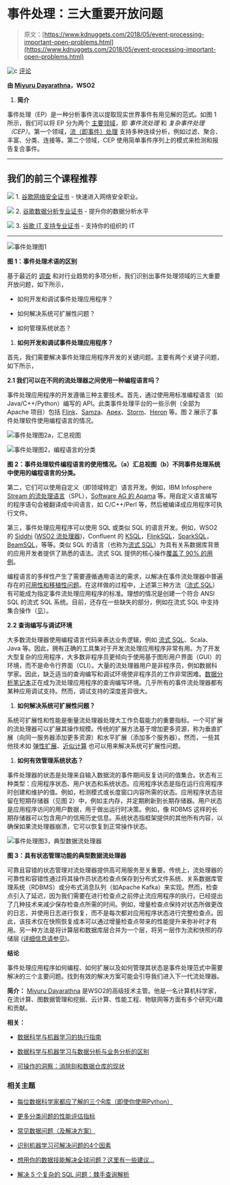# 事件处理：三大重要开放问题

> 原文：[https://www.kdnuggets.com/2018/05/event-processing-important-open-problems.html](https://www.kdnuggets.com/2018/05/event-processing-important-open-problems.html)

![c](../Images/3d9c022da2d331bb56691a9617b91b90.png) [评论](#comments)

**由 [Miyuru Dayarathna](https://wso2.com/about/team/miyuru-dayarathna)，WSO2**

1.  **简介**

事件处理（EP）是一种分析事件流以提取现实世界事件有用见解的范式。如图 1 所示，我们可以将 EP 分为两个 [主要领域](http://miyurud.github.io/papers/2018/event-processing-survey.pdf)，即 *事件流处理* 和 *复杂事件处理（CEP）*。第一个领域，[流（即事件）处理](https://medium.com/@srinathperera/what-is-stream-processing-1eadfca11b97) 支持多种连续分析，例如过滤、聚合、丰富、分类、连接等。第二个领域，CEP 使用简单事件序列上的模式来检测和报告复合事件。

* * *

## 我们的前三个课程推荐

![](../Images/0244c01ba9267c002ef39d4907e0b8fb.png) 1\. [谷歌网络安全证书](https://www.kdnuggets.com/google-cybersecurity) - 快速进入网络安全职业。

![](../Images/e225c49c3c91745821c8c0368bf04711.png) 2\. [谷歌数据分析专业证书](https://www.kdnuggets.com/google-data-analytics) - 提升你的数据分析水平

![](../Images/0244c01ba9267c002ef39d4907e0b8fb.png) 3\. [谷歌 IT 支持专业证书](https://www.kdnuggets.com/google-itsupport) - 支持你的组织的 IT

* * *

![事件处理图1](../Images/153bbf20a110c795a9aa4387bfdc83f2.png)

**图 1：事件处理术语的区别**

基于最近的 [调查](http://miyurud.github.io/papers/2018/event-processing-survey.pdf) 和对行业趋势的多项分析，我们识别出事件处理领域的三大重要开放问题，如下所示，

+   如何开发和调试事件处理应用程序？

+   如何解决系统可扩展性问题？

+   如何管理系统状态？

1.  **如何开发和调试事件处理应用程序？**

首先，我们需要解决事件处理应用程序开发的关键问题。主要有两个关键子问题，如下所示，

**2.1 我们可以在不同的流处理器之间使用一种编程语言吗？**

事件处理应用程序的开发遵循三种主要技术。首先，通过使用用标准编程语言（如 Java/C++/Python）编写的 API。此类事件处理平台的一些示例（全部为 Apache 项目）包括 [Flink](https://flink.apache.org/)、[Samza](http://samza.apache.org/)、[Apex](https://apex.apache.org/)、[Storm](http://storm.apache.org/)、[Heron](https://github.com/apache/incubator-heron) 等。图 2 展示了事件处理软件使用编程语言的情况。

![事件处理图2a，汇总视图](../Images/187ade037749247ce144027e09060876.png)

![事件处理图2，编程语言的分类](../Images/8f81f056e5594c04a288ca8fab6552ee.png)

**图 2：事件处理软件编程语言的使用情况。（a）汇总视图（b）不同事件处理系统中使用的编程语言的分类。**

第二，它们可以使用自定义（即领域特定）语言开发。例如，IBM Infosphere [Stream 的流处理语言](https://www.ibm.com/support/knowledgecenter/en/SSCRJU_4.0.0/com.ibm.streams.ref.doc/doc/spl-container.html)（SPL），[Software AG 的 Apama](https://www.softwareag.com/corporate/products/apama_webmethods/analytics/default) 等。用自定义语言编写的程序语句会被翻译成中间语言，如 C/C++/Perl 等，然后被编译成应用程序可执行文件。

第三，事件处理应用程序可以使用 SQL 或类似 SQL 的语言开发。例如，WSO2 的 [Siddhi](https://wso2.github.io/siddhi/) ([WSO2 流处理器](https://wso2.com/analytics))，Confluent 的 [KSQL](https://www.confluent.io/product/ksql/)，[FlinkSQL](https://data-artisans.com/blog/flink-streaming-sql-ksql-stream-processing)，[SparkSQL](https://spark.apache.org/sql/)，[BeamSQL](https://beam.apache.org/documentation/dsls/sql/)，等等。类似 SQL 的语言（也称为[流式 SQL](https://wso2.com/library/articles/2018/02/stream-processing-101-from-sql-to-streaming-sql-in-ten-minutes/)）为具有关系数据库背景的应用开发者提供了熟悉的语法。流式 SQL 提供的核心操作[覆盖了 90% 的用例](https://wso2.com/library/articles/2018/02/stream-processing-101-from-sql-to-streaming-sql-in-ten-minutes/)。

编程语言的多样性产生了需要遵循通用语法的需求，以解决在事件流处理器中普遍存在的[可用性和移植性问题](https://player.vimeo.com/video/264663504)。在这样做的过程中，上述第三种方法（[流式 SQL](https://wso2.com/library/articles/2018/02/stream-processing-101-from-sql-to-streaming-sql-in-ten-minutes/)）有可能成为指定事件流处理应用程序的标准。理想的情况是创建一个符合 ANSI SQL 的流式 SQL 系统。目前，还存在一些缺失的部分，例如在流式 SQL 中支持集合操作（[见](https://player.vimeo.com/video/264663504)）。

**2.2 查询编写与调试环境**

大多数流处理器使用编程语言代码来表达业务逻辑，例如 [流式 SQL](https://wso2.com/library/articles/2018/02/stream-processing-101-from-sql-to-streaming-sql-in-ten-minutes/)、Scala、Java 等。因此，拥有正确的工具集对于开发流处理应用程序非常有用。为了开发大型复杂的应用程序，大多数非程序员更倾向于使用基于图形用户界面（GUI）的环境，而不是命令行界面（CLI）。大量的流处理器用户是非程序员，例如数据科学家。因此，缺乏适当的查询编写和调试环境使非程序员的工作非常困难。[数据分析笔记本](http://miyurud.github.io/papers/2017/stream-processing-notebook.pdf)正在成为流处理应用程序的查询编写环境。几乎所有的事件流处理器都有某种应用调试支持。然而，调试支持的深度差异很大。

1.  **如何解决系统可扩展性问题？**

系统可扩展性和性能是衡量流处理器处理大工作负载能力的重要指标。一个可扩展的流处理器可以扩展其操作规模。传统的扩展方法基于增加更多资源，称为垂直扩展（向同一服务器添加更多资源）和水平扩展（添加多个服务器）。然而，一些其他技术如 [弹性扩展](http://miyurud.github.io/papers/2017/ElasticCEP_ICPE2017-web.pdf)、[近似计算](https://www.infoq.com/articles/WSO2-algorithms-applied) 也可以用来解决系统可扩展性问题。

1.  **如何有效管理系统状态？**

事件处理器的状态是处理来自输入数据流的事件期间反复访问的值集合。状态有三种类型：应用程序状态、用户状态和系统状态。应用程序状态是指在运行应用程序时创建和维护的值。例如，检测模式或长度窗口内容所需的状态。应用程序状态驻留在短期存储器（见图 2）中，例如主内存，并定期刷新到长期存储器。用户状态是应用程序访问的用户数据，用于做出运行时决策。例如，像 RDBMS 这样的长期存储器可以包含用户的信用历史信息。系统状态指框架提供的其他所有内容，以确保如果流处理器崩溃，它可以恢复到正常操作状态。

![事件处理图3，典型数据流处理器](../Images/6a72ace515156012bdadce8ee7756745.png)

**图 3：具有状态管理功能的典型数据流处理器**

可靠且容错的状态管理对流处理器提供高可用服务至关重要。传统上，流处理器的可靠性和容错性通过将其操作员状态检查点保存到分布式文件系统、关系数据库管理系统（RDBMS）或分布式消息队列（如Apache Kafka）来实现。然而，检查点引入了延迟，因为我们需要在进行检查点之前停止流应用程序的执行。已经提出了几种技术来减少保存检查点所需的时间。例如，增量检查点保持对状态所做更改的日志，并使用日志进行恢复，而不是每次都对应用程序状态进行完整检查点。因此，该技术仅在快照恢复成本可以通过增量检查点带来的性能提升来弥补时才有用。另一种方法是将计算层和数据库层合并为一个层，将另一层作为流和快照的存储层 ([详细信息请参见](https://www.infoq.com/presentations/distributed-stream-processing-flink))。

**结论**

事件处理应用程序如何编程、如何扩展以及如何管理其状态是事件处理范式中需要解决的三个主要问题。找到有效的解决方案可能会引导我们进入下一代流处理器。

**简介：** [Miyuru Dayarathna](https://wso2.com/about/team/miyuru-dayarathna) 是WSO2的高级技术主管。他是一名计算机科学家，在流计算、图数据管理和挖掘、云计算、性能工程、物联网等方面有多个研究兴趣和贡献。

**相关：**

+   [数据科学与机器学习的执行指南](https://www.kdnuggets.com/2018/05/executive-guide-data-science-machine-learning.html)

+   [数据科学与机器学习与数据分析与业务分析的区别](https://www.kdnuggets.com/2018/05/data-science-machine-learning-business-analytics.html)

+   [可操作的洞察：消除BI和数据仓库的现状](https://www.kdnuggets.com/2017/10/actionable-insights-bi-data-warehousing.html)

### 相关主题

+   [每位数据科学家都应了解的三个R库（即使你使用Python）](https://www.kdnuggets.com/2021/12/three-r-libraries-every-data-scientist-know-even-python.html)

+   [更多分类问题的性能评估指标](https://www.kdnuggets.com/2020/04/performance-evaluation-metrics-classification.html)

+   [常见数据问题（及解决方案）](https://www.kdnuggets.com/2022/02/common-data-problems-solutions.html)

+   [识别机器学习可解决问题的4个因素](https://www.kdnuggets.com/2022/04/4-factors-identify-machine-learning-solvable-problems.html)

+   [想用你的数据技能解决全球问题？这里有一些建议…](https://www.kdnuggets.com/2022/04/jhu-want-data-skills-solve-global-problems.html)

+   [解决 5 个复杂的 SQL 问题：棘手查询解析](https://www.kdnuggets.com/2022/07/5-hardest-things-sql.html)
